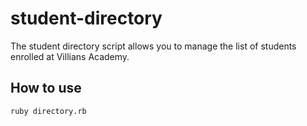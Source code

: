 # student-directory

The student directory script allows you to manage the list of students enrolled
at Villians Academy.

## How to use ##

```shell
ruby directory.rb
```
